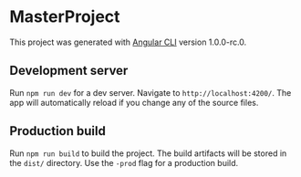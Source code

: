 # MasterProject

This project was generated with [Angular CLI](https://github.com/angular/angular-cli) version 1.0.0-rc.0.

## Development server
Run `npm run dev` for a dev server. Navigate to `http://localhost:4200/`. The app will automatically reload if you change any of the source files.

## Production build

Run `npm run build` to build the project. The build artifacts will be stored in the `dist/` directory. Use the `-prod` flag for a production build.